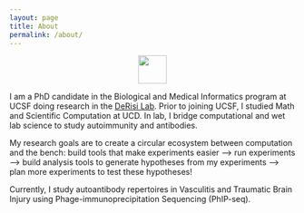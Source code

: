 ```yaml
---
layout: page
title: About
permalink: /about/
---
```

<p align="center">
  <img src="/images/headshot.png" width = "50" height = "50"/>
</p>

I am a PhD candidate in the Biological and Medical Informatics program at UCSF doing research in the [DeRisi Lab](https://derisilab.ucsf.edu/). Prior to joining UCSF, I studied Math and Scientific Computation at UCD. In lab, I bridge computational and wet lab science to study autoimmunity and antibodies.

My research goals are to create a circular ecosystem between computation and the bench: build tools that make experiments easier --> run experiments --> build analysis tools to generate hypotheses from my experiments --> plan more experiments to test these hypotheses!

Currently, I study autoantibody repertoires in Vasculitis and Traumatic Brain Injury using Phage-immunoprecipitation Sequencing (PhIP-seq).

